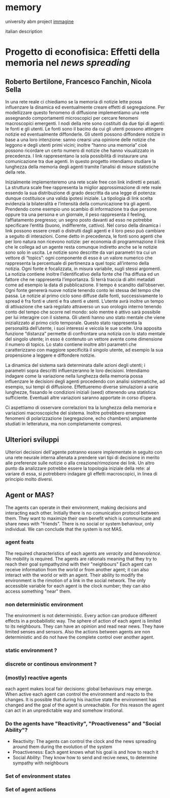 # memory #
university abm project
[immagine](https://github.com/inknos/memory/tex/img/pdf/cover.pdf)

italian description
# Progetto di econofisica: Effetti della memoria nel *news spreading* #
## Roberto Bertilone, Francesco Fanchin, Nicola Sella ##
In una rete reale ci chiediamo se la memoria di notizie lette possa influenzare la dinamica ed
eventualmente creare effetti di segregazione. Per modellizzare questo fenomeno di diffusione
implementiamo una rete assegnando comportamenti microscopici per cercare fenomeni
macroscopici emergenti.
I nodi della rete sono costituiti da due tipi di agenti: le fonti e gli utenti.
Le fonti sono il bacino da cui gli utenti possono attingere notizie ed eventualmente diffonderle.
Gli utenti possono diffondere notizie in base a una loro intenzione: sanno crearsi una opinione delle
notizie che leggono e degli utenti primi vicini; inoltre “hanno una memoria” cioè possono ricordare
un certo numero di notizie che hanno visualizzato in precedenza.
I link rappresentano la sola possibilità di instaurare una comunicazione tra due agenti.
In questo progetto intendiamo studiare la lunghezza della memoria degli agenti tramite l’analisi di
misure statistiche della rete.

Inizialmente implementeremo una rete scale free con link indiretti e pesati. La struttura scale free
rappresenta la miglior approssimazione di rete reale essendo la sua distribuzione di grado descritta
da una legge di potenza: dunque costituisce una valida ipotesi iniziale. La tipologia di link scelta
evidenzia la bilateralità e l’intensità della comunicazione tra gli agenti. Prendendo come esempio
uno scambio di informazione tra due persone oppure tra una persona e un giornale, il peso
rappresenta il feeling, l’affiatamento pregresso; un segno posto davanti ad esso ne potrebbe
specificare l’entità (buono, indifferente, cattivo).
Nel corso della dinamica i link possono essere creati o distrutti dagli agenti e il loro peso può
cambiare a seguito di interazioni.
Come detto in precedenza, le fonti sono agenti che per loro natura non ricevono notizie: per
economia di programmazione il link che le collega ad un agente resta comunque indiretto anche se
le notizie sono solo in uscita.
Le notizie sono descritte da vari parametri tra cui un vettore di “topics”: ogni componente di esso è
un valore numerico che rappresenta la percentuale di pertinenza a quel topic all’interno della
notizia.
Ogni fonte è focalizzata, in misura variabile, sugli stessi argomenti. La notizia contiene inoltre
l’identificativo della fonte che l’ha diffusa ed un fattore che ne rappresenta l’importanza. Si terrà
traccia di altri metadati come ad esempio la data di pubblicazione.
Il tempo è scandito dall’observer. Ogni fonte genererà nuove notizie tenendo conto lei stessa del
tempo che passa.
Le notizie al primo ciclo sono diffuse dalle fonti, successivamente lo spread è fra fonti e utenti e fra
utenti e utenti.
L’utente avrà inoltre un tempo di attivazione che sarà regolato attraverso un suo orologio interno
tenendo conto del tempo che scorre nel mondo: solo mentre è attivo sarà possibile per lui interagire
con il sistema. 
Gli utenti hanno uno stato mentale che viene inizializzato al primo ciclo temporale. Questo stato
rappresenta la personalità dell’utente, i suoi interessi e veicola le sue scelte.
Una apposita funzione “distanza” permette di confrontare una notizia con lo stato mentale del
singolo utente; in esso è contenuto un vettore avente come dimensione il numero di topics. Lo stato
contiene inoltre altri parametri che caratterizzano con maggiore specificità il singolo utente, ad
esempio la sua propensione a leggere e diffondere notizie.

La dinamica del sistema sarà determinata dalle azioni degli utenti; i parametri sopra descritti
influenzeranno le loro decisioni.
Intendiamo indagare come la variazione nella lunghezza della memoria possa influenzare le
decisioni degli agenti procedendo con analisi sistematiche, ad esempio, sui tempi di diffusione.
Effettueremo diverse simulazioni a varie lunghezze, fissando le condizioni iniziali (seed) ottenendo
una statistica sufficiente. Eventuali altre variazioni saranno apportate in corso d’opera.

Ci aspettiamo di osservare correlazioni tra la lunghezza della memoria e variazioni macroscopiche
del sistema. Inoltre potrebbero emergere fenomeni di polarizzazione (segregazione, echo
chambers) ampiamente studiati in letteratura, ma non completamente compresi.

## Ulteriori sviluppi ##
Ulteriori decisioni dell'agente potranno essere implementate in seguito con una rete neurale
interna allenata a prendere vari tipi di decisione in merito alle preferenze sulle notizie o alla
creazione/rimozione dei link.
Un altro punto da analizzare potrebbe essere la topologia iniziale della rete: al variare di essa, si
potrebbero indagare gli effetti macroscopici, in linea di principio molto diversi.

## Agent or MAS? ##
The agents can operate in their environment, making decisions and interacting each other. Initially
there is no comunication protocol between them. They want to maximize their own benefit which is
communicate and share news with "friends". There is no social or system behaviour, only individual.
We can conclude that the system is not MAS.

### agent feats ###
The required characteristics of each agents are *veracity* and *benevolence*. No mobility is required. 
The agents are rationals meaning that they try to reach their goal sympathyzind with their "neighbours"
Each agent can receive information from the world or from another agent; it can also interact with 
the world or with an agent.
Their ability to modify the environment is the rimotion of a link in the social network.
The only accessible variable for each agent is the clock number; they can also access something "near"
them.

### non deterministic environment ###
The environment is not deterministic. Every action can produce different effects in a probabilistic
way.
The sphere of action of each agent is limited to its neighbours. They can have an opinion and read 
near news. They have limited senses and sensors.
Also the actions between agents are non deterministic and do not have the complete control over another
agent.

### static environment **?** ###
### discrete or continous environment **?** ###

### (mostly) reactive agents ###
each agent makes local fair decisions: global behaviours may emerge.
When active each agent can control the environment and reacto to the changes. It is possible
that during his inactive state the environment has changed and the goal of the agent is unreachable.
For this reason the agent can act in an unpredictable way and somehow irrational.

### Do the agents have "Reactivity", "Proactiveness" and "Social Ability"? ###
  * Reactivity: The agents can control the clock and the news spreading around them during the
    evolution of the system
  * Proactiveness: Each agent knows what his goal is and how to reach it
  * Social Ability: They know how to send and recive news, to determine sympathy with neighbours


### Set of environment states

### Set of agent actions

